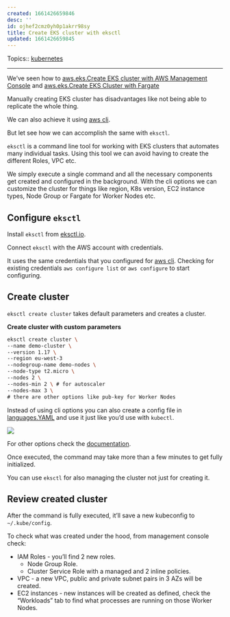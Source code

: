 ```yaml
---
created: 1661426659846
desc: ''
id: ojhef2cmz0yh0p1akrr98sy
title: Create EKS cluster with eksctl
updated: 1661426659845
---
```

   
Topics::  [kubernetes](../devlog/kubernetes.md)   
   
---   
We’ve seen how to [aws.eks.Create EKS cluster with AWS Management Console](../devlog/aws.eks.Create%20EKS%20cluster%20with%20AWS%20Management%20Console.md) and [aws.eks.Create EKS Cluster with Fargate](../devlog/aws.eks.Create%20EKS%20Cluster%20with%20Fargate.md)   
   
Manually creating EKS cluster has disadvantages like not being able to replicate the whole thing.   
   
We can also achieve it using [aws cli](../devlog/aws%20cli.md).   
   
But let see how we can accomplish the same with `eksctl`.   
   
`eksctl` is a command line tool for working with EKS clusters that automates many individual tasks. Using this tool we can avoid having to create the different Roles, VPC etc.   
   
We simply execute a single command and all the necessary components get created and configured in the background. With the cli options we can customize the cluster for things like region, K8s version, EC2 instance types, Node Group or Fargate for Worker Nodes etc.   
   
## Configure `eksctl`   
   
Install `eksctl` from [eksctl.io](https://eksctl.io/introduction/#installation).   
   
Connect `eksctl` with the AWS account with credentials.   
   
It uses the same credentials that you configured for [aws cli](../devlog/aws%20cli.md). Checking for existing credentials `aws configure list` or `aws configure` to start configuring.   
   
## Create cluster   
   
`eksctl create cluster` takes default parameters and creates a cluster.   
   
**Create cluster with custom parameters**   
   
```bash
eksctl create cluster \
--name demo-cluster \
--version 1.17 \
--region eu-west-3
--nodegroup-name demo-nodes \
--node-type t2.micro \
--nodes 2 \
--nodes-min 2 \ # for autoscaler
--nodes-max 3 \
# there are other options like pub-key for Worker Nodes
```
   
   
Instead of using cli options you can also create a config file in [languages.YAML](../devlog/languages.YAML.md) and use it just like you’d use with `kubectl`.   
   
![](https://res.cloudinary.com/zubayr/image/upload/v1662709222/wiki/s63fpwlhia2vqvmsmjp5.png)   
   
For other options check the [documentation](eksctl.io).   
   
Once executed, the command may take more than a few minutes to get fully initialized.   
   
You can use `eksctl` for also managing the cluster not just for creating it.   
   
## Review created cluster   
   
After the command is fully executed, it’ll save a new kubeconfig to `~/.kube/config`.   
   
To check what was created under the hood, from management console check:   
   
   
- IAM Roles - you’ll find 2 new roles.   
	- Node Group Role.   
	- Cluster Service Role with a managed and 2 inline policies.   
- VPC - a new VPC, public and private subnet pairs in 3 AZs will be created.   
- EC2 instances - new instances will be created as defined, check the “Workloads” tab to find what processes are running on those Worker Nodes.